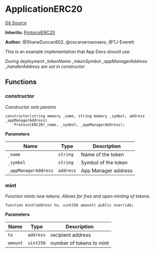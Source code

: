 # ApplicationERC20
[Git Source](https://github.com/thrackle-io/tron/blob/418593f8a1f14afa022635321794b26239d6f80e/src/example/ERC20/ApplicationERC20.sol)

**Inherits:**
[ProtocolERC20](/src/client/token/ERC20/ProtocolERC20.sol/contract.ProtocolERC20.md)

**Author:**
@ShaneDuncan602, @oscarsernarosero, @TJ-Everett

This is an example implementation that App Devs should use.

*During deployment _tokenName _tokenSymbol _appManagerAddress _handlerAddress are set in constructor*


## Functions
### constructor

*Constructor sets params*


```solidity
constructor(string memory _name, string memory _symbol, address _appManagerAddress)
    ProtocolERC20(_name, _symbol, _appManagerAddress);
```
**Parameters**

|Name|Type|Description|
|----|----|-----------|
|`_name`|`string`|Name of the token|
|`_symbol`|`string`|Symbol of the token|
|`_appManagerAddress`|`address`|App Manager address|


### mint

*Function mints new tokens. Allows for free and open minting of tokens.*


```solidity
function mint(address to, uint256 amount) public override;
```
**Parameters**

|Name|Type|Description|
|----|----|-----------|
|`to`|`address`|recipient address|
|`amount`|`uint256`|number of tokens to mint|


